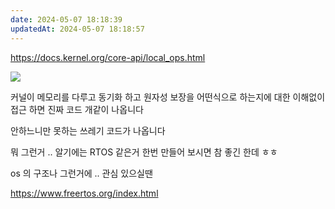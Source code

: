 ```yaml
---
date: 2024-05-07 18:18:39
updatedAt: 2024-05-07 18:18:57
---
```

https://docs.kernel.org/core-api/local_ops.html

![](Pasted%20image%2020240507181902.png)

커널이 메모리를 다루고 동기화 하고 원자성 보장을 어떤식으로 하는지에 대한 이해없이 접근 하면 진짜 코드 개같이 나옵니다

안하느니만 못하는 쓰레기 코드가 나옵니다

뭐 그런거 .. 알기에는 RTOS 같은거 한번 만들어 보시면  참 좋긴 한데 ㅎㅎ

os 의 구조나 그런거에 .. 관심 있으실땐

https://www.freertos.org/index.html

